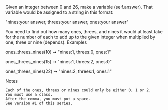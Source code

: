 Given an integer between 0 and 26, make a variable (self.answer). That variable would be assigned to a string in this format:

"nines:your answer, threes:your answer, ones:your answer"

You need to find out how many ones, threes, and nines it would at least take for the number of each to add up to the given integer when multiplied by one, three or nine (depends).
Examples

ones_threes_nines(10) ➞ "nines:1, threes:0, ones:1"

ones_threes_nines(15) ➞ "nines:1, threes:2, ones:0"

ones_threes_nines(22) ➞ "nines:2, threes:1, ones:1"

Notes

    Each of the ones, threes or nines could only be either 0, 1 or 2.
    You must use a class.
    After the comma, you must put a space.
    See version #1 of this series.